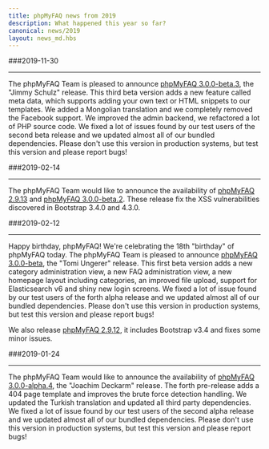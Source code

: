 ```yaml
---
title: phpMyFAQ news from 2019
description: What happened this year so far?
canonical: news/2019
layout: news_md.hbs
---
```


###2019-11-30
* * *
The phpMyFAQ Team is pleased to announce [phpMyFAQ 3.0.0-beta.3](/download), the "Jimmy Schulz" release. This third beta
version adds a new feature called meta data, which supports adding your own text or HTML snippets to our templates. We
added a Mongolian translation and we completely removed the Facebook support. We improved the admin backend, we
refactored a lot of PHP source code. We fixed a lot of issues found by our test users of the second beta release and we
updated almost all of our bundled dependencies. Please don't use this version in production systems, but test this
version and please report bugs!

###2019-02-14
* * *
The phpMyFAQ Team would like to announce the availability of [phpMyFAQ 2.9.13](/download) and [phpMyFAQ 3.0.0-beta.2](/download).
These release fix the XSS vulnerabilities discovered in Bootstrap 3.4.0 and 4.3.0.

###2019-02-12
* * *
Happy birthday, phpMyFAQ! We're celebrating the 18th "birthday" of phpMyFAQ today. The phpMyFAQ Team is pleased to
announce [phpMyFAQ 3.0.0-beta](/download), the "Tomi Ungerer" release. This first beta version adds a new category
administration view, a new FAQ administration view, a new homepage layout including categories, an improved file upload,
support for Elasticsearch v6 and shiny new login screens. We fixed a lot of issue found by our test users of the forth
alpha release and we updated almost all of our bundled dependencies. Please don't use this version in production
systems, but test this version and please report bugs!

We also release [phpMyFAQ 2.9.12](/download), it includes Bootstrap v3.4 and fixes some minor issues.

###2019-01-24
* * *
The phpMyFAQ Team would like to announce the availability of [phpMyFAQ 3.0.0-alpha.4](/download), the "Joachim Deckarm"
release. The forth pre-release adds a 404 page template and improves the brute force detection handling. We updated
the Turkish translation and updated all third party dependencies. We fixed a lot of issue found by our test users of the
second alpha release and we updated almost all of our bundled dependencies. Please don't use this version in production
systems, but test this version and please report bugs!
